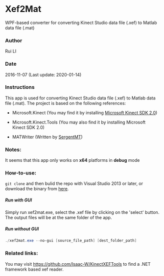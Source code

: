 # Xef2Mat
WPF-based converter for converting Kinect Studio data file (.xef) to Matlab data file (.mat)  

### Author
Rui LI 

### Date
2016-11-07  (Last update: 2020-01-14)

### Instructions
This app is used for converting Kinect Studio data file (.xef) to Matlab data file (.mat).
The project is based on the following references:  

- Microsoft.Kinect (You may find it by installing [Microsoft Kinect SDK 2.0](https://www.microsoft.com/en-us/download/details.aspx?id=44561))  

- Microsoft.Kinect.Tools (You may also find it by installing Microsoft Kinect SDK 2.0)  

- MATWriter (Written by [SergentMT]( http://www.codeproject.com/Tips/819613/Kinect-Version-Depth-Frame-to-mat-File-Exporter))  

### Notes:
It seems that this app only works on **x64** platforms in **debug** mode   

### How-to-use:
`git clone` and then bulid the repo with Visual Studio 2013 or later, or download the binary from [here](https://github.com/raysworld/Xef2Mat/releases/download/v0.2/xef2mat_dbg_x64.7z).

##### Run with GUI

Simply run xef2mat.exe, select the .xef file by clicking on the 'select' button. The output files will be at the same folder of the app.  

##### Run without GUI

```powershell
./xef2mat.exe --no-gui [source_file_path] [dest_folder_path]
```

### Related links:
You may visit https://github.com/Isaac-W/KinectXEFTools to find a .NET framework based xef reader.
